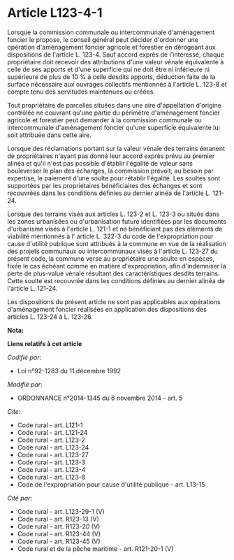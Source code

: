 # Article L123-4-1

Lorsque la commission communale ou intercommunale d'aménagement foncier le propose, le conseil général peut décider
d'ordonner une opération d'aménagement foncier agricole et forestier en dérogeant aux dispositions de l'article L. 123-4.
Sauf accord exprès de l'intéressé, chaque propriétaire doit recevoir des attributions d'une valeur vénale équivalente à celle
de ses apports et d'une superficie qui ne doit être ni inférieure ni supérieure de plus de 10 % à celle desdits apports,
déduction faite de la surface nécessaire aux ouvrages collectifs mentionnés à l'article L. 123-8 et compte tenu des
servitudes maintenues ou créées. 

Tout propriétaire de parcelles situées dans une aire d'appellation d'origine contrôlée ne couvrant qu'une partie du périmètre
d'aménagement foncier agricole et forestier peut demander à la commission communale ou intercommunale d'aménagement foncier
qu'une superficie équivalente lui soit attribuée dans cette aire. 

Lorsque des réclamations portant sur la valeur vénale des terrains émanent de propriétaires n'ayant pas donné leur accord
exprès prévu au premier alinéa et qu'il n'est pas possible d'établir l'égalité de valeur sans bouleverser le plan des
échanges, la commission prévoit, au besoin par expertise, le paiement d'une soulte pour rétablir l'égalité. Les soultes sont
supportées par les propriétaires bénéficiaires des échanges et sont recouvrées dans les conditions définies au dernier alinéa
de l'article L. 121-24. 

Lorsque des terrains visés aux articles L. 123-2 et L. 123-3 ou situés dans les zones urbanisées ou d'urbanisation future
identifiées par les documents d'urbanisme visés à l'article L. 121-1 et ne bénéficiant pas des éléments de viabilité
mentionnés à l' article L. 322-3 du code de l'expropriation pour cause d'utilité publique  sont attribués à la commune en vue
de la réalisation des projets communaux ou intercommunaux visés à l'article L. 123-27 du présent code, la commune verse au
propriétaire une soulte en espèces, fixée le cas échéant comme en matière d'expropriation, afin d'indemniser la perte de
plus-value vénale résultant des caractéristiques desdits terrains. Cette soulte est recouvrée dans les conditions définies au
dernier alinéa de l'article L. 121-24. 

Les dispositions du présent article ne sont pas applicables aux opérations d'aménagement foncier réalisées en application des
dispositions des articles L. 123-24 à L. 123-26.

**Nota:**



**Liens relatifs à cet article**

_Codifié par_:

  - Loi n°92-1283 du 11 décembre 1992

_Modifié par_:

  - ORDONNANCE n°2014-1345 du 6 novembre 2014 - art. 5

_Cite_:

  - Code rural - art. L121-1
  - Code rural - art. L121-24
  - Code rural - art. L123-2
  - Code rural - art. L123-24
  - Code rural - art. L123-27
  - Code rural - art. L123-3
  - Code rural - art. L123-4
  - Code rural - art. L123-8
  - Code de l'expropriation pour cause d'utilité publique - art. L13-15

_Cité par_:

  - Code rural - art. L123-29-1 (V)
  - Code rural - art. R123-13 (V)
  - Code rural - art. R123-20 (V)
  - Code rural - art. R123-44 (V)
  - Code rural - art. R123-45 (V)
  - Code rural et de la pêche maritime - art. R121-20-1 (V)
